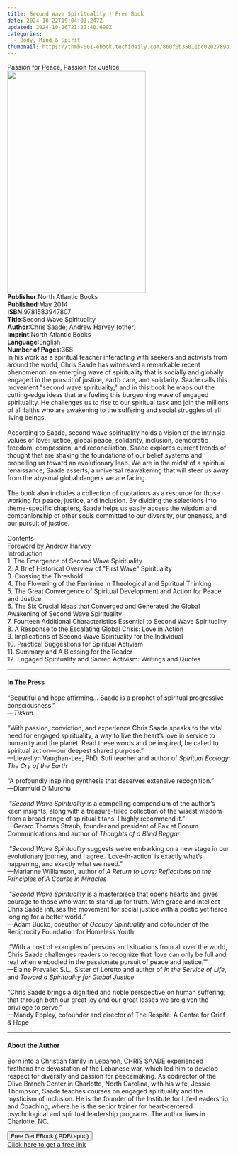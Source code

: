 ```yaml
---
title: Second Wave Spirituality | Free Book
date: 2024-10-22T19:04:03.247Z
updated: 2024-10-26T21:22:40.699Z
categories:
  - Body, Mind & Spirit
thumbnail: https://thmb-001-ebook.techidaily.com/860f0b35011bc0202789b12398ce2bb0aaa60ba9ca3fd5af22e1f037f08841df.jpg
---
```

<main id="book-container">
  <div class="flex flex-col">
    <div class="book-brief flex-1 py-6 px-4 sm:p-6 md:py-10 md:px-8">
      <!-- brief-->
      <div class="book-brief-main">Passion for Peace, Passion for Justice</div>
    </div>
    <div
      class="book-meta-info flex-1 grid gap-4 col-start-1 col-end-3 row-start-1 sm:mb-6 sm:grid-cols-4 lg:gap-6 lg:col-start-2 lg:row-end-6 lg:row-span-6 lg:mb-0"
    >
      <div
        class="book-meta-info-left place-content-center mt-4 p-4 text-sm leading-6 col-start-2 col-span-2 dark:text-slate-400"
      >
        <img
          class="w-full h-500 object-cover rounded-lg sm:h-255 sm:col-span-2 lg:col-span-full"
          src="https://img-001-ebook.techidaily.com/fbe9078be068f76afe9b7485029db68d19674d140557b70ff2b7985833aca0d6.jpg"
          alt=""
          width="312"
          height="500"
        />
      </div>
      <div
        class="book-meta-info-right mt-2 col-start-1 row-start-2 col-span-3 self-center"
      >
        <!-- meta data  -->
        <div class="flex flex-col px-4 md:px-8">
          <div class="flex-1">
            <strong>Publisher</strong>:<span class="px-2"
              >North Atlantic Books</span
            >
          </div>
          <div class="flex-1">
            <strong>Published</strong>:<span class="px-2">May 2014</span>
          </div>
          <div class="flex-1">
            <strong>ISBN</strong>:<span class="px-2">9781583947807</span>
          </div>
          <div class="flex-1">
            <strong>Title</strong>:<span class="px-2"
              >Second Wave Spirituality</span
            >
          </div>
          <div class="flex-1">
            <strong>Author</strong>:<span class="px-2"
              >Chris Saade; Andrew Harvey (other)</span
            >
          </div>
          <div class="flex-1">
            <strong>Imprint</strong>:<span class="px-2"
              >North Atlantic Books</span
            >
          </div>
          <div class="flex-1">
            <strong>Language</strong>:<span class="px-2">English</span>
          </div>
          <div class="flex-1">
            <strong>Number of Pages</strong>:<span class="px-2">368</span>
          </div>
        </div>
      </div>
    </div>
    <div class="book-description flex-1 py-6 px-4 sm:p-6 md:py-10 md:px-8">
      <div class="book-description-main">
        <div accordion-content="" id="description">
          In his work as a spiritual teacher interacting with seekers and
          activists from around the world, Chris Saade has witnessed a
          remarkable recent phenomenon: an emerging wave of spirituality that is
          socially and globally engaged in the pursuit of justice, earth care,
          and solidarity. Saade calls this movement "second wave spirituality,"
          and in this book he maps out the cutting-edge ideas that are fueling
          this burgeoning wave of engaged spirituality. He challenges us to rise
          to our spiritual task and join the millions of all faiths who are
          awakening to the suffering and social struggles of all living beings.
          <br /><br />According to Saade, second wave spirituality holds a
          vision of the intrinsic values of love: justice, global peace,
          solidarity, inclusion, democratic freedom, compassion, and
          reconciliation. Saade explores current trends of thought that are
          shaking the foundations of our belief systems and propelling us toward
          an evolutionary leap. We are in the midst of a spiritual renaissance,
          Saade asserts, a universal reawakening that will steer us away from
          the abysmal global dangers we are facing.<br /><br />The book also
          includes a collection of quotations as a resource for those working
          for peace, justice, and inclusion. By dividing the selections into
          theme-specific chapters, Saade helps us easily access the wisdom and
          companionship of other souls committed to our diversity, our oneness,
          and our pursuit of justice.<br /><br />Contents<br />Foreword by
          Andrew Harvey<br />Introduction<br />1. The Emergence of Second Wave
          Spirituality<br />2. A Brief Historical Overview of "First Wave"
          Spirituality<br />3. Crossing the Threshold<br />4. The Flowering of
          the Feminine in Theological and Spiritual Thinking<br />5. The Great
          Convergence of Spiritual Development and Action for Peace and
          Justice<br />6. The Six Crucial Ideas that Converged and Generated the
          Global Awakening of Second Wave Spirituality<br />7. Fourteen
          Additional Characteristics Essential to Second Wave Spirituality<br />8.
          A Response to the Escalating Global Crisis: Love in Action<br />9.
          Implications of Second Wave Spirituality for the Individual<br />10.
          Practical Suggestions for Spiritual Activism<br />11. Summary and A
          Blessing for the Reader<br />12. Engaged Spirituality and Sacred
          Activism: Writings and Quotes
        </div>
        <div class="accordion-fader"></div>
      </div>
    </div>
    <div class="book-excerpts flex-1 py-6 px-4 sm:p-6 md:py-10 md:px-8">
      <!-- excerpts-->
      <div class="book-excerpts-main">
        <hr />
        <h4 class="placeholder placeholder-heading">
          <span>In The Press</span>
        </h4>
        <p>
          “Beautiful and hope affirming... Saade is a prophet of spiritual
          progressive consciousness."&nbsp;<br />—<i>Tikkun</i
          ><br />&nbsp;<br />“With passion, conviction, and experience Chris
          Saade speaks to the vital need for engaged spirituality, a way to live
          the heart’s love in service to humanity and the planet. Read these
          words and be inspired, be called to spiritual action—our deepest
          shared purpose.”<br />
          —Llewellyn Vaughan-Lee, PhD, Sufi teacher and author of
          <i>Spiritual Ecology: The Cry of the Earth</i><br />
          &nbsp;<br />
          “A profoundly inspiring synthesis that deserves extensive
          recognition.”<br />
          —Diarmuid O'Murchu<br />
          &nbsp;<br />
          &nbsp;“<i>Second Wave Spirituality</i> is a compelling compendium of
          the author’s keen insights, along with a treasure-filled collection of
          the wisest wisdom from a broad range of spiritual titans. I highly
          recommend it.”<br />
          —Gerard Thomas Straub, founder and president of Pax et Bonum
          Communications and author of&nbsp;<i>Thoughts of a Blind Beggar</i
          ><br />
          <i>&nbsp;</i><br />
          &nbsp;“<i>Second Wave Spirituality</i> suggests we’re embarking on a
          new stage in our evolutionary journey, and I
          agree.&nbsp;‘Love-in-action’ is exactly what’s happening, and exactly
          what we need.”<br />
          —Marianne Williamson, author of
          <i
            >A Return to Love: Reflections on the Principles of A Course in
            Miracles</i
          ><br />
          &nbsp;<br />
          &nbsp;“<i>Second Wave Spirituality&nbsp;</i>is a masterpiece that
          opens hearts and gives courage to those who want to stand up for
          truth. With grace and intellect Chris Saade infuses the movement for
          social justice with a poetic yet fierce longing for a better
          world.”<br />
          —Adam Bucko, coauthor of&nbsp;<i>Occupy Spirituality&nbsp;</i>and
          cofounder of the Reciprocity Foundation for Homeless Youth<br />
          &nbsp;<br />
          &nbsp;“With a host of examples of persons and situations from all over
          the world, Chris Saade challenges readers to recognize that ‘love can
          only be full and real when embodied in the passionate pursuit of peace
          and justice.’”&nbsp;&nbsp;<br />
          —Elaine Prevallet S.L., Sister of Loretto and author of&nbsp;<i
            >In the Service of Life</i
          >, and <i>Toward a Spirituality for Global Justice</i><br />
          &nbsp;<br />
          “Chris Saade brings a dignified and noble perspective on human
          suffering; that through both&nbsp;our great joy&nbsp;and our great
          losses we are given the privilege to serve.” <br />
          —Mandy Eppley, cofounder and director of The&nbsp;Respite: A Centre
          for Grief &amp; Hope
        </p>
      </div>
    </div>
    <div class="book-about-author flex-1 py-6 px-4 sm:p-6 md:py-10 md:px-8">
      <!-- about author-->
      <div class="book-main-author-main">
        <hr />
        <h4 class="placeholder placeholder-heading">
          <span>About the Author</span>
        </h4>
        <p>
          Born into a Christian family in Lebanon, CHRIS SAADE experienced
          firsthand the devastation of the Lebanese war, which led him to
          develop respect for diversity and passion for peacemaking. As
          codirector of the Olive Branch Center in Charlotte, North Carolina,
          with his wife, Jessie Thompson, Saade teaches courses on engaged
          spirituality and the mysticism of inclusion. He is the founder of the
          Institute for Life-Leadership and Coaching, where he is the senior
          trainer for heart-centered psychological and spiritual leadership
          programs. The author lives in Charlotte, NC.
        </p>
      </div>
    </div>
    <div class="book-free-get flex-1 py-6 px-4 sm:p-6 md:py-10 md:px-8">
      <button
        id="btn-free-get"
        class="bg-blue-500 hover:bg-blue-700 text-white font-bold py-2 px-4 rounded"
      >
        Free Get EBook (.PDF/.epub)
      </button>
      <div id="countdown-display" class="px-2 text-lg mt-2"></div>
      <a
        id="free-link"
        class="hidden bg-blue-500 hover:bg-blue-700 text-white font-bold py-2 px-4 rounded"
        href="https://www.ebooks.com/en-us/book/1568974/second-wave-spirituality/chris-saade/"
        target="_blank"
        >Click here to get a free link</a
      >
    </div>
    <script>
      let countdownTime = 0;
      let countdownInterval = null;
      document
        .getElementById('btn-free-get')
        .addEventListener('click', startCountdown);
      function startCountdown() {
        countdownTime = new Date().getTime() + 60000 * 3;
        countdownInterval = setInterval(updateCountdown, 1000);
        document.getElementById('btn-free-get').disabled = true;
        document
          .getElementById('btn-free-get')
          .classList.add('bg-gray-500', 'cursor-not-allowed');
      }
      function updateCountdown() {
        let currentTime = new Date().getTime();
        let timeLeft = countdownTime - currentTime;
        let secondsLeft = Math.floor(timeLeft / 1000);
        document.getElementById('countdown-display').innerHTML =
          `Remaining time: ${secondsLeft} seconds.`;
        if (secondsLeft <= 0) {
          clearInterval(countdownInterval);
          document.getElementById('btn-free-get').classList.add('hidden');
          document.getElementById('free-link').classList.remove('hidden');
          document.getElementById('countdown-display').innerHTML = '';
        }
      }
    </script>
  </div>
</main>

<ins class="adsbygoogle"
      style="display:block"
      data-ad-client="ca-pub-7571918770474297"
      data-ad-slot="8358498916"
      data-ad-format="auto"
      data-full-width-responsive="true"></ins>
    